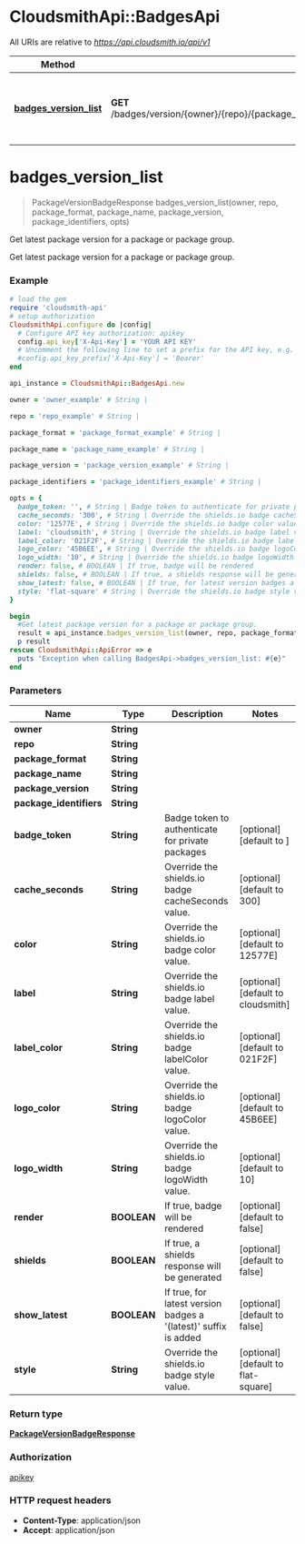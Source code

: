 # CloudsmithApi::BadgesApi

All URIs are relative to *https://api.cloudsmith.io/api/v1*

Method | HTTP request | Description
------------- | ------------- | -------------
[**badges_version_list**](BadgesApi.md#badges_version_list) | **GET** /badges/version/{owner}/{repo}/{package_format}/{package_name}/{package_version}/{package_identifiers}/ | Get latest package version for a package or package group.


# **badges_version_list**
> PackageVersionBadgeResponse badges_version_list(owner, repo, package_format, package_name, package_version, package_identifiers, opts)

Get latest package version for a package or package group.

Get latest package version for a package or package group.

### Example
```ruby
# load the gem
require 'cloudsmith-api'
# setup authorization
CloudsmithApi.configure do |config|
  # Configure API key authorization: apikey
  config.api_key['X-Api-Key'] = 'YOUR API KEY'
  # Uncomment the following line to set a prefix for the API key, e.g. 'Bearer' (defaults to nil)
  #config.api_key_prefix['X-Api-Key'] = 'Bearer'
end

api_instance = CloudsmithApi::BadgesApi.new

owner = 'owner_example' # String | 

repo = 'repo_example' # String | 

package_format = 'package_format_example' # String | 

package_name = 'package_name_example' # String | 

package_version = 'package_version_example' # String | 

package_identifiers = 'package_identifiers_example' # String | 

opts = { 
  badge_token: '', # String | Badge token to authenticate for private packages
  cache_seconds: '300', # String | Override the shields.io badge cacheSeconds value.
  color: '12577E', # String | Override the shields.io badge color value.
  label: 'cloudsmith', # String | Override the shields.io badge label value.
  label_color: '021F2F', # String | Override the shields.io badge labelColor value.
  logo_color: '45B6EE', # String | Override the shields.io badge logoColor value.
  logo_width: '10', # String | Override the shields.io badge logoWidth value.
  render: false, # BOOLEAN | If true, badge will be rendered
  shields: false, # BOOLEAN | If true, a shields response will be generated
  show_latest: false, # BOOLEAN | If true, for latest version badges a '(latest)' suffix is added
  style: 'flat-square' # String | Override the shields.io badge style value.
}

begin
  #Get latest package version for a package or package group.
  result = api_instance.badges_version_list(owner, repo, package_format, package_name, package_version, package_identifiers, opts)
  p result
rescue CloudsmithApi::ApiError => e
  puts "Exception when calling BadgesApi->badges_version_list: #{e}"
end
```

### Parameters

Name | Type | Description  | Notes
------------- | ------------- | ------------- | -------------
 **owner** | **String**|  | 
 **repo** | **String**|  | 
 **package_format** | **String**|  | 
 **package_name** | **String**|  | 
 **package_version** | **String**|  | 
 **package_identifiers** | **String**|  | 
 **badge_token** | **String**| Badge token to authenticate for private packages | [optional] [default to ]
 **cache_seconds** | **String**| Override the shields.io badge cacheSeconds value. | [optional] [default to 300]
 **color** | **String**| Override the shields.io badge color value. | [optional] [default to 12577E]
 **label** | **String**| Override the shields.io badge label value. | [optional] [default to cloudsmith]
 **label_color** | **String**| Override the shields.io badge labelColor value. | [optional] [default to 021F2F]
 **logo_color** | **String**| Override the shields.io badge logoColor value. | [optional] [default to 45B6EE]
 **logo_width** | **String**| Override the shields.io badge logoWidth value. | [optional] [default to 10]
 **render** | **BOOLEAN**| If true, badge will be rendered | [optional] [default to false]
 **shields** | **BOOLEAN**| If true, a shields response will be generated | [optional] [default to false]
 **show_latest** | **BOOLEAN**| If true, for latest version badges a &#39;(latest)&#39; suffix is added | [optional] [default to false]
 **style** | **String**| Override the shields.io badge style value. | [optional] [default to flat-square]

### Return type

[**PackageVersionBadgeResponse**](PackageVersionBadgeResponse.md)

### Authorization

[apikey](../README.md#apikey)

### HTTP request headers

 - **Content-Type**: application/json
 - **Accept**: application/json



